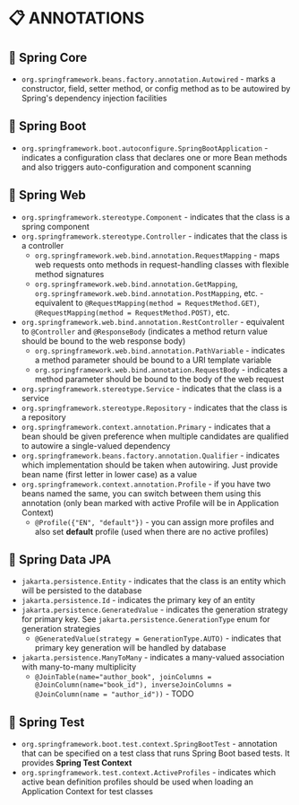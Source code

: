# :clipboard: ANNOTATIONS

## :pushpin: Spring Core

* `org.springframework.beans.factory.annotation.Autowired` - marks a constructor, field, setter method, or config method as to be autowired by Spring's dependency injection facilities

## :pushpin: Spring Boot

* `org.springframework.boot.autoconfigure.SpringBootApplication` - indicates a configuration class that declares one or more Bean methods and also triggers auto-configuration and component scanning

## :pushpin: Spring Web

* `org.springframework.stereotype.Component` - indicates that the class is a spring component
* `org.springframework.stereotype.Controller` - indicates that the class is a controller
  * `org.springframework.web.bind.annotation.RequestMapping` - maps web requests onto methods in request-handling classes with flexible method signatures
  * `org.springframework.web.bind.annotation.GetMapping`, `org.springframework.web.bind.annotation.PostMapping`, etc. - equivalent to `@RequestMapping(method = RequestMethod.GET)`, `@RequestMapping(method = RequestMethod.POST)`, etc.
* `org.springframework.web.bind.annotation.RestController` - equivalent to `@Controller` and `@ResponseBody` (indicates a method return value should be bound to the web response body)
  * `org.springframework.web.bind.annotation.PathVariable` - indicates a method parameter should be bound to a URI template variable
  * `org.springframework.web.bind.annotation.RequestBody` - indicates a method parameter should be bound to the body of the web request
* `org.springframework.stereotype.Service` - indicates that the class is a service
* `org.springframework.stereotype.Repository` - indicates that the class is a repository
* `org.springframework.context.annotation.Primary` - indicates that a bean should be given preference when multiple candidates are qualified to autowire a single-valued dependency
* `org.springframework.beans.factory.annotation.Qualifier` - indicates which implementation should be taken when autowiring. Just provide bean name (first letter in lower case) as a value
* `org.springframework.context.annotation.Profile` - if you have two beans named the same, you can switch between them using this annotation (only bean marked with active Profile will be in Application Context)
  * `@Profile({"EN", "default"})` - you can assign more profiles and also set **default** profile (used when there are no active profiles)

## :pushpin: Spring Data JPA

* `jakarta.persistence.Entity` - indicates that the class is an entity which will be persisted to the database
* `jakarta.persistence.Id` - indicates the primary key of an entity
* `jakarta.persistence.GeneratedValue` - indicates the generation strategy for primary key. See `jakarta.persistence.GenerationType` enum for generation strategies
  * `@GeneratedValue(strategy = GenerationType.AUTO)` - indicates that primary key generation will be handled by database
* `jakarta.persistence.ManyToMany` - indicates a many-valued association with many-to-many multiplicity
  * `@JoinTable(name="author_book", joinColumns = @JoinColumn(name="book_id"), inverseJoinColumns = @JoinColumn(name = "author_id"))` - TODO

## :pushpin: Spring Test

* `org.springframework.boot.test.context.SpringBootTest` - annotation that can be specified on a test class that runs Spring Boot based tests. It provides **Spring Test Context**
* `org.springframework.test.context.ActiveProfiles` - indicates which active bean definition profiles should be used when loading an Application Context for test classes
